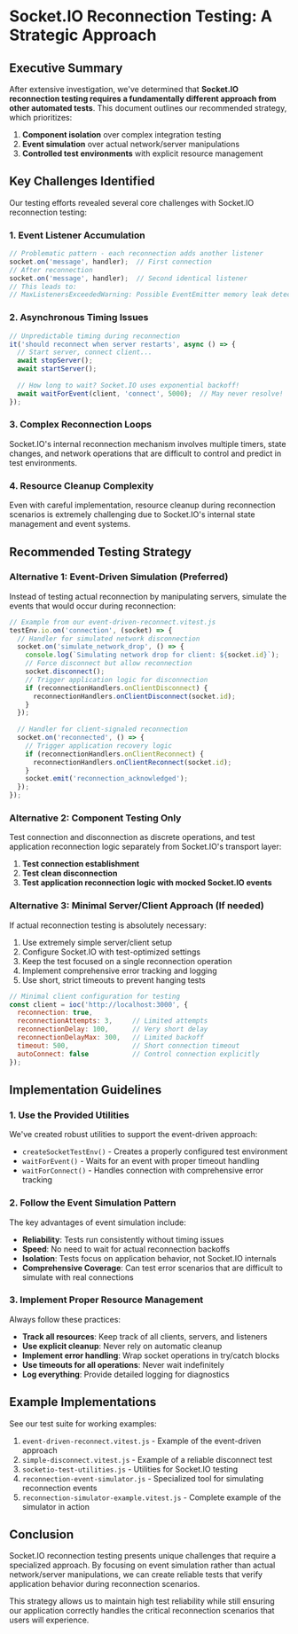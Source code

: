 # Socket.IO Reconnection Testing: A Strategic Approach

## Executive Summary

After extensive investigation, we've determined that **Socket.IO reconnection testing requires a fundamentally different approach from other automated tests**. This document outlines our recommended strategy, which prioritizes:

1. **Component isolation** over complex integration testing
2. **Event simulation** over actual network/server manipulations
3. **Controlled test environments** with explicit resource management

## Key Challenges Identified

Our testing efforts revealed several core challenges with Socket.IO reconnection testing:

### 1. Event Listener Accumulation
```javascript
// Problematic pattern - each reconnection adds another listener
socket.on('message', handler);  // First connection
// After reconnection
socket.on('message', handler);  // Second identical listener
// This leads to:
// MaxListenersExceededWarning: Possible EventEmitter memory leak detected
```

### 2. Asynchronous Timing Issues
```javascript
// Unpredictable timing during reconnection
it('should reconnect when server restarts', async () => {
  // Start server, connect client...
  await stopServer();
  await startServer();
  
  // How long to wait? Socket.IO uses exponential backoff!
  await waitForEvent(client, 'connect', 5000);  // May never resolve!
});
```

### 3. Complex Reconnection Loops
Socket.IO's internal reconnection mechanism involves multiple timers, state changes, and network operations that are difficult to control and predict in test environments.

### 4. Resource Cleanup Complexity
Even with careful implementation, resource cleanup during reconnection scenarios is extremely challenging due to Socket.IO's internal state management and event systems.

## Recommended Testing Strategy

### Alternative 1: Event-Driven Simulation (Preferred)

Instead of testing actual reconnection by manipulating servers, simulate the events that would occur during reconnection:

```javascript
// Example from our event-driven-reconnect.vitest.js
testEnv.io.on('connection', (socket) => {
  // Handler for simulated network disconnection
  socket.on('simulate_network_drop', () => {
    console.log(`Simulating network drop for client: ${socket.id}`);
    // Force disconnect but allow reconnection
    socket.disconnect();
    // Trigger application logic for disconnection
    if (reconnectionHandlers.onClientDisconnect) {
      reconnectionHandlers.onClientDisconnect(socket.id);
    }
  });
  
  // Handler for client-signaled reconnection
  socket.on('reconnected', () => {
    // Trigger application recovery logic
    if (reconnectionHandlers.onClientReconnect) {
      reconnectionHandlers.onClientReconnect(socket.id);
    }
    socket.emit('reconnection_acknowledged');
  });
});
```

### Alternative 2: Component Testing Only

Test connection and disconnection as discrete operations, and test application reconnection logic separately from Socket.IO's transport layer:

1. **Test connection establishment**
2. **Test clean disconnection**
3. **Test application reconnection logic with mocked Socket.IO events**

### Alternative 3: Minimal Server/Client Approach (If needed)

If actual reconnection testing is absolutely necessary:

1. Use extremely simple server/client setup
2. Configure Socket.IO with test-optimized settings
3. Keep the test focused on a single reconnection operation
4. Implement comprehensive error tracking and logging
5. Use short, strict timeouts to prevent hanging tests

```javascript
// Minimal client configuration for testing
const client = ioc('http://localhost:3000', {
  reconnection: true,
  reconnectionAttempts: 3,     // Limited attempts
  reconnectionDelay: 100,      // Very short delay
  reconnectionDelayMax: 300,   // Limited backoff
  timeout: 500,                // Short connection timeout
  autoConnect: false           // Control connection explicitly
});
```

## Implementation Guidelines

### 1. Use the Provided Utilities

We've created robust utilities to support the event-driven approach:

- `createSocketTestEnv()` - Creates a properly configured test environment
- `waitForEvent()` - Waits for an event with proper timeout handling
- `waitForConnect()` - Handles connection with comprehensive error tracking

### 2. Follow the Event Simulation Pattern

The key advantages of event simulation include:

- **Reliability**: Tests run consistently without timing issues
- **Speed**: No need to wait for actual reconnection backoffs
- **Isolation**: Tests focus on application behavior, not Socket.IO internals
- **Comprehensive Coverage**: Can test error scenarios that are difficult to simulate with real connections

### 3. Implement Proper Resource Management

Always follow these practices:

- **Track all resources**: Keep track of all clients, servers, and listeners
- **Use explicit cleanup**: Never rely on automatic cleanup
- **Implement error handling**: Wrap socket operations in try/catch blocks
- **Use timeouts for all operations**: Never wait indefinitely
- **Log everything**: Provide detailed logging for diagnostics

## Example Implementations

See our test suite for working examples:

1. `event-driven-reconnect.vitest.js` - Example of the event-driven approach
2. `simple-disconnect.vitest.js` - Example of a reliable disconnect test
3. `socketio-test-utilities.js` - Utilities for Socket.IO testing
4. `reconnection-event-simulator.js` - Specialized tool for simulating reconnection events
5. `reconnection-simulator-example.vitest.js` - Complete example of the simulator in action

## Conclusion

Socket.IO reconnection testing presents unique challenges that require a specialized approach. By focusing on event simulation rather than actual network/server manipulations, we can create reliable tests that verify application behavior during reconnection scenarios.

This strategy allows us to maintain high test reliability while still ensuring our application correctly handles the critical reconnection scenarios that users will experience.